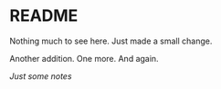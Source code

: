 README
================================

Nothing much to see here. Just made a small change.

Another addition. One more. And again.

_Just some notes_